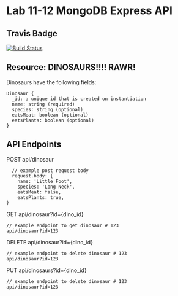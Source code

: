 # Lab 11-12 MongoDB Express API
## Travis Badge
[![Build Status](https://travis-ci.org/ashtonkellis/11-12-mongodb-express-api.svg?branch=master)](https://travis-ci.org/ashtonkellis/11-12-mongodb-express-api)


## Resource: DINOSAURS!!!! RAWR!
Dinosaurs have the following fields:
```
Dinosaur {
  _id: a unique id that is created on instantiation
  name: string (required)
  species: string (optional)
  eatsMeat: boolean (optional)
  eatsPlants: boolean (optional)
}
```

## API Endpoints
POST api/dinosaur
```
  // example post request body
  request.body: {
    name: 'Little Foot',
    species: 'Long Neck',
    eatsMeat: false,
    eatsPlants: true,
}
```

GET api/dinosaur?id={dino_id}
```
// example endpoint to get dinosaur # 123
api/dinosaur?id=123
```

DELETE api/dinosaur?id={dino_id}
```
// example endpoint to delete dinosaur # 123
api/dinosaur?id=123
```

PUT api/dinosaurs?id={dino_id}
```
// example endpoint to delete dinosaur # 123
api/dinosaur?id=123
```
